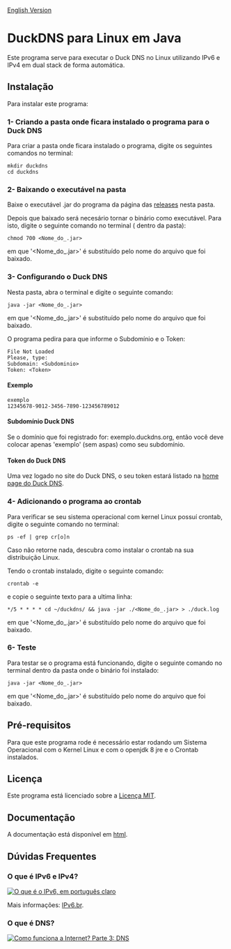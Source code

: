 [English Version](README.EN.md)

# DuckDNS para Linux em Java

Este programa serve para executar o Duck DNS no Linux utilizando IPv6 e IPv4 em dual stack de forma automática.

## Instalação

Para instalar este programa:

### 1- Criando a pasta onde ficara instalado o programa para o Duck DNS

Para criar a pasta onde ficara instalado o programa, digite os seguintes comandos no terminal:

```
mkdir duckdns
cd duckdns
```

### 2- Baixando o executável na pasta

Baixe o executável .jar do programa da página das [releases](https://github.com/Henriquemcc/Duck_DNS_Java/releases)
nesta pasta.

Depois que baixado será necesário tornar o binário como executável. Para isto, digite o seguinte comando no terminal (
dentro da pasta):

```
chmod 700 <Nome_do_.jar>
```

em que '<Nome_do_.jar>' é substituído pelo nome do arquivo que foi baixado.

### 3- Configurando o Duck DNS

Nesta pasta, abra o terminal e digite o seguinte comando:

```
java -jar <Nome_do_.jar>
```

em que '<Nome_do_.jar>' é substituído pelo nome do arquivo que foi baixado.

O programa pedira para que informe o Subdomínio e o Token:

```
File Not Loaded
Please, type:
Subdomain: <Subdominio> 
Token: <Token>
```

#### Exemplo

```
exemplo
12345678-9012-3456-7890-123456789012
```

#### Subdomínio Duck DNS

Se o domínio que foi registrado for: exemplo.duckdns.org, então você deve colocar apenas 'exemplo' (sem aspas) como seu
subdomínio.

#### Token do Duck DNS

Uma vez logado no site do Duck DNS, o seu token estará listado na [home page do Duck DNS](https://www.duckdns.org/).

### 4- Adicionando o programa ao crontab

Para verificar se seu sistema operacional com kernel Linux possuí crontab, digite o seguinte comando no terminal:

```
ps -ef | grep cr[o]n
```

Caso não retorne nada, descubra como instalar o crontab na sua distribuição Linux.

Tendo o crontab instalado, digite o seguinte comando:

```
crontab -e
```

e copie o seguinte texto para a ultima linha:

```
*/5 * * * * cd ~/duckdns/ && java -jar ./<Nome_do_.jar> > ./duck.log
```

em que '<Nome_do_.jar>' é substituído pelo nome do arquivo que foi baixado.

### 6- Teste

Para testar se o programa está funcionando, digite o seguinte comando no terminal dentro da pasta onde o binário foi
instalado:

```
java -jar <Nome_do_.jar>
```

em que '<Nome_do_.jar>' é substituído pelo nome do arquivo que foi baixado.

## Pré-requisitos

Para que este programa rode é necessário estar rodando um Sistema Operacional com o Kernel Linux e com o openjdk 8 jre e
o Crontab instalados.

## Licença

Este programa está licenciado sobre a [Licença MIT](LICENSE).

## Documentação

A documentação está disponível em [html](./JavaDoc.zip).

## Dúvidas Frequentes

### O que é IPv6 e IPv4?

[![O que é o IPv6, em português claro](https://img.youtube.com/vi/_JbLr_C-HLk/0.jpg)](https://www.youtube.com/watch?v=_JbLr_C-HLk)

Mais informações: [IPv6.br](https://ipv6.br/).

### O que é DNS?

[![Como funciona a Internet? Parte 3: DNS](https://img.youtube.com/vi/ACGuo26MswI/0.jpg)](https://www.youtube.com/watch?v=ACGuo26MswI)